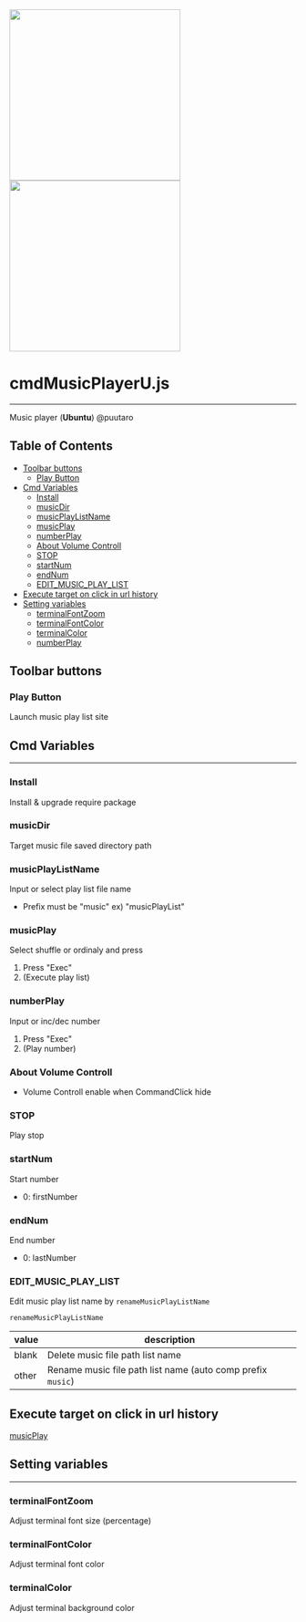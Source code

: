 
<div><img src="https://github.com/puutaro/cmdMusicPlayerU/assets/55217593/1e828a08-827e-49ea-b04a-51d83cac752a" width="300">  </div>
  
<div><img src="https://github.com/puutaro/selectTyper/assets/55217593/555e8f5f-656a-4faf-bb76-f663c01cfe47" width="300"></div> 


# cmdMusicPlayerU.js
----------------

Music player  (**Ubuntu**) @puutaro

Table of Contents
-------
<!-- vim-markdown-toc GFM --> 
* [Toolbar buttons](#toolbar-buttons)
	* [Play Button](#play-button)
* [Cmd Variables](#cmd-variables)
	* [Install](#install)
	* [musicDir](#musicdir)
	* [musicPlayListName](#musicplaylistname)
	* [musicPlay](#musicplay)
	* [numberPlay](#numberplay)
	* [About Volume Controll](#about-volume-controll)
	* [STOP](#stop)
	* [startNum](#startnum)
	* [endNum](#endnum)
	* [EDIT_MUSIC_PLAY_LIST](#edit_music_play_list)
* [Execute target on click in url history](#execute-target-on-click-in-url-history)
* [Setting variables](#setting-variables)
	* [terminalFontZoom](#terminalfontzoom)
	* [terminalFontColor](#terminalfontcolor)
	* [terminalColor](#playmode)
	* [numberPlay](#terminalcolor)

## Toolbar buttons

### Play Button

Launch music play list site

## Cmd Variables
--------
### Install
Install & upgrade require package

### musicDir 
Target music file saved directory path

### musicPlayListName 
Input or select play list file name
- Prefix must be "music" 
	ex) "musicPlayList"

### musicPlay 
Select shuffle or ordinaly and press
1. Press "Exec"
2. (Execute play list)

### numberPlay 
Input or inc/dec number

1. Press "Exec" 
2. (Play number)

### About Volume Controll
- Volume Controll enable when CommandClick hide

### STOP
Play stop

### startNum 
Start number
- 0: firstNumber

### endNum
End number
- 0: lastNumber

### EDIT_MUSIC_PLAY_LIST

Edit music play list name by `renameMusicPlayListName`


`renameMusicPlayListName` 

| value | description |
| ----------- | ----------- |
| blank | Delete music file path list name |
| other | Rename music file path list name (auto comp prefix `music`) |

## Execute target on click in url history

[musicPlay](#musicplay)

## Setting variables
---------

### terminalFontZoom
Adjust terminal font size (percentage)

### terminalFontColor
Adjust terminal font color

### terminalColor
Adjust terminal background color
